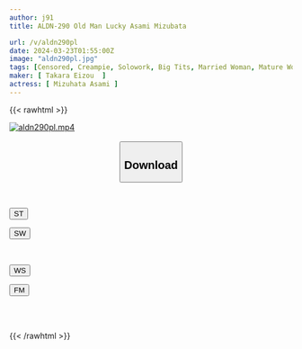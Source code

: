 ```yaml
---
author: j91
title: ALDN-290 Old Man Lucky Asami Mizubata

url: /v/aldn290pl
date: 2024-03-23T01:55:00Z
image: "aldn290pl.jpg"
tags: [Censored, Creampie, Solowork, Big Tits, Married Woman, Mature Woman, Hot Spring	]
maker: [ Takara Eizou  ]
actress: [ Mizuhata Asami ]
---
```



{{< rawhtml >}}

<div class="video" data-videoid="V6joOyGeJvCK2J6">
    <a href="javascript:;">
        <img src="/v/aldn290pl/aldn290pl.jpg" width="WIDTH" height="HEIGHT" alt="aldn290pl.mp4" loading="lazy">
    </a>
</div>

<script type="text/javascript" src="https://j91.asia/asset/on-demand-st.js"></script>

<br>
  <link rel="stylesheet" href="https://j91.asia/asset/bs5.css">
  
  <center>
  <button class="btn btn-primary" type="button" data-bs-toggle="collapse" data-bs-target=".multi-collapse" aria-expanded="false" aria-controls="multiCollapseExample1 multiCollapseExample2"><h2>Download</h2></button></center>
</p>
<div class="row">
  <div class="col">
    <div class="collapse multi-collapse" id="multiCollapseExample1">
      <div class="card card-body">
	      	      <br>
<div class="buttons">  
<p><a href="https://streamtape.to/v/V6joOyGeJvCK2J6" target="_blank"><button class="btn-hover color-3"><i class="fa fa-download"></i> ST</button></a></p>
<p><a href="https://asnwish.com/uk9a2q3pb4p8" target="_blank"><button class="btn-hover color-2"><i class="fa fa-download"></i> SW</button></a></p></div>
    </div>
  </div>
</div>
  <div class="col">
    <div class="collapse multi-collapse" id="multiCollapseExample2">
      <div class="card card-body">
	      <br>
<div class="buttons">
<p><a href="https://wolfstream.tv/bztp0yv9vlvs"><button class="btn-hover color-9"><i class="fa fa-download"></i> WS</button></a></p>
<p><a href="https://filemoon.sx/d/rf8eqi2oqxjs"><button class="btn-hover color-8"><i class="fa fa-download"></i> FM</button></a></p></div>
<br><br>
      </div>
    </div>
  </div>
</div>

{{< /rawhtml >}}